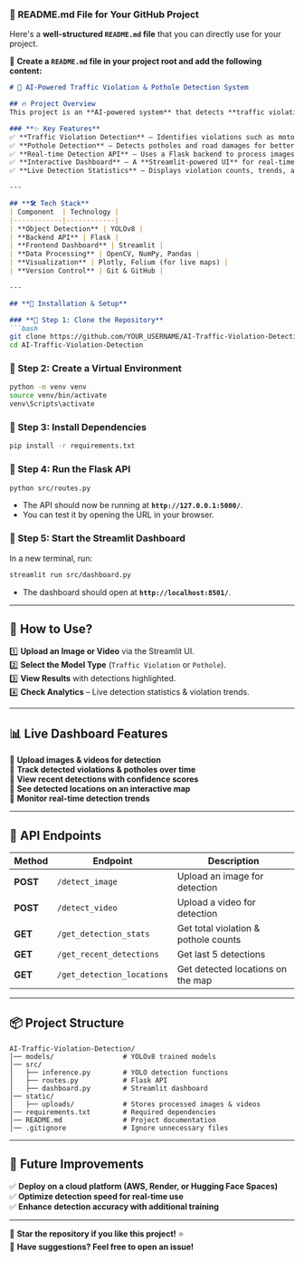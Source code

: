 ### **📌 README.md File for Your GitHub Project**
Here's a **well-structured `README.md` file** that you can directly use for your project.

📂 **Create a `README.md` file in your project root and add the following content:**

```markdown
# 🚦 AI-Powered Traffic Violation & Pothole Detection System  

## 🔥 Project Overview  
This project is an **AI-powered system** that detects **traffic violations** (wrong-way driving, red-light running, etc.) and **road conditions** (potholes, cracks, lane damage) using **YOLOv8 object detection**.  

### **✨ Key Features**  
✅ **Traffic Violation Detection** – Identifies violations such as motorcycle on pedestrian road, jaywalking, and more.  
✅ **Pothole Detection** – Detects potholes and road damages for better infrastructure monitoring.  
✅ **Real-time Detection API** – Uses a Flask backend to process images & videos.  
✅ **Interactive Dashboard** – A **Streamlit-powered UI** for real-time monitoring & analysis.  
✅ **Live Detection Statistics** – Displays violation counts, trends, and a heatmap of detections.  

---

## **🛠️ Tech Stack**  
| Component  | Technology |
|------------|------------|
| **Object Detection** | YOLOv8 |
| **Backend API** | Flask |
| **Frontend Dashboard** | Streamlit |
| **Data Processing** | OpenCV, NumPy, Pandas |
| **Visualization** | Plotly, Folium (for live maps) |
| **Version Control** | Git & GitHub |

---

## **🚀 Installation & Setup**  

### **📌 Step 1: Clone the Repository**  
```bash
git clone https://github.com/YOUR_USERNAME/AI-Traffic-Violation-Detection.git
cd AI-Traffic-Violation-Detection
```

### **📌 Step 2: Create a Virtual Environment**  
```bash
python -m venv venv
source venv/bin/activate  
venv\Scripts\activate     
```

### **📌 Step 3: Install Dependencies**  
```bash
pip install -r requirements.txt
```

### **📌 Step 4: Run the Flask API**  
```bash
python src/routes.py
```
- The API should now be running at **`http://127.0.0.1:5000/`**.  
- You can test it by opening the URL in your browser.  

### **📌 Step 5: Start the Streamlit Dashboard**  
In a new terminal, run:  
```bash
streamlit run src/dashboard.py
```
- The dashboard should open at **`http://localhost:8501/`**.  

---

## **📸 How to Use?**  
1️⃣ **Upload an Image or Video** via the Streamlit UI.  
2️⃣ **Select the Model Type** (`Traffic Violation` or `Pothole`).  
3️⃣ **View Results** with detections highlighted.  
4️⃣ **Check Analytics** – Live detection statistics & violation trends.  

---

## **📊 Live Dashboard Features**  
🔹 **Upload images & videos for detection**  
🔹 **Track detected violations & potholes over time**  
🔹 **View recent detections with confidence scores**  
🔹 **See detected locations on an interactive map**  
🔹 **Monitor real-time detection trends**  

---

## **🔗 API Endpoints**
| Method | Endpoint | Description |
|--------|------------|------------|
| **POST** | `/detect_image` | Upload an image for detection |
| **POST** | `/detect_video` | Upload a video for detection |
| **GET** | `/get_detection_stats` | Get total violation & pothole counts |
| **GET** | `/get_recent_detections` | Get last 5 detections |
| **GET** | `/get_detection_locations` | Get detected locations on the map |

---

## **📦 Project Structure**  
```
AI-Traffic-Violation-Detection/
│── models/                 # YOLOv8 trained models
│── src/
│   ├── inference.py        # YOLO detection functions
│   ├── routes.py           # Flask API
│   ├── dashboard.py        # Streamlit dashboard
│── static/
│   ├── uploads/            # Stores processed images & videos
│── requirements.txt        # Required dependencies
│── README.md               # Project documentation
│── .gitignore              # Ignore unnecessary files
```

---

## **🚀 Future Improvements**
✅ **Deploy on a cloud platform (AWS, Render, or Hugging Face Spaces)**  
✅ **Optimize detection speed for real-time use**  
✅ **Enhance detection accuracy with additional training**   

---
🎯 **Star the repository if you like this project!** ⭐  
📢 **Have suggestions? Feel free to open an issue!**  
```

